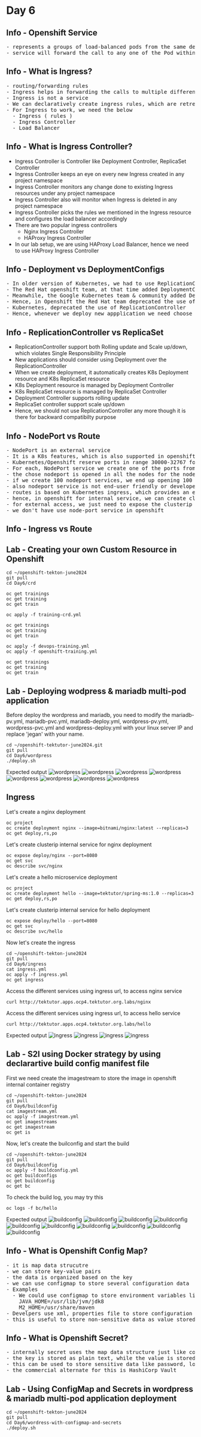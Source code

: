 # Day 6

## Info - Openshift Service
<pre>
- represents a groups of load-balanced pods from the same deployment
- service will forward the call to any one of the Pod within a single deployment
</pre>  

## Info - What is Ingress?
<pre>
- routing/forwarding rules
- Ingress helps in forwarding the calls to multiple different services pointing to different deployments
- Ingress is not a service
- We can declaratively create ingress rules, which are retreived by Ingress Controller, which then configures the load balancer with the forwarding rules we listing in the ingress
- For Ingress to work, we need the below
  - Ingress ( rules )
  - Ingress Controller
  - Load Balancer
</pre>

## Info - What is Ingress Controller?
- Ingress Controller is Controller like Deployment Controller, ReplicaSet Controller
- Ingress Controller keeps an eye on every new Ingress created in any project namespace
- Ingress Controller monitors any change done to existing Ingress resources under any project namespace
- Ingress Controller also will monitor when Ingress is deleted in any project namespace
- Ingress Controller picks the rules we mentioned in the Ingress resource and configures the load balancer accordingly
- There are two popular ingress controllers
  - Nginx Ingress Controller
  - HAProxy Ingress Controller
- In our lab setup, we are using HAProxy Load Balancer, hence we need to use HAProxy Ingress Controller

## Info - Deployment vs DeploymentConfigs
<pre>
- In older version of Kubernetes, we had to use ReplicationController to deploy applications into Kubernetes/Openshift
- The Red Hat openshift team, at that time added DeploymentConfig to allow deploying application in the declarative style as the ReplicationController doesn't support deploying application in the declarative style
- Meanwhile, the Google Kubernetes team & community added Deployment and ReplicaSet resource as an alternate for ReplicationController
- Hence, in Openshift the Red Hat team deprecated the use of DeploymentConfig as Deployment and DeploymentConfig pretty does the same
- Kubernetes, deprecated the use of ReplicationController
- Hence, whenever we deploy new appplication we need choose Deployment over the DeploymentConfig as DeploymentConfig internally uses ReplicationController
</pre>


## Info - ReplicationController vs ReplicaSet
- ReplicationController support both Rolling update and Scale up/down, which violates Single Responsibility Principle
- New applications should consider using Deployment over the ReplicationController
- When we create deployment, it automatically creates K8s Deployment resource and K8s ReplicaSet resource
- K8s Deployment resource is managed by Deployment Controller
- K8s ReplicaSet resource is managed by ReplicaSet Controller
- Deployment Controller supports rolling update
- ReplicaSet controller support scale up/down
- Hence, we should not use ReplicationController any more though it is there for backward compatibilty purpose
  
## Info - NodePort vs Route
<pre>
- NodePort is an external service
- It is a K8s features, which is also supported in openshift
- Kubernetes/Openshift reserve ports in range 30000-32767 for the purpose of NodePorts
- For each, NodePort service we create one of the ports from the above range will be alloted for the service
- the chose nodeport is opened in all the nodes for the nodeport service
- if we create 100 nodeport services, we end up opening 100 firewall ports on all the nodes, which is a security concern
- also nodeport service is not end-user friendly or developer friendly as they are accessed via node hostname/ip address, ideally the end-user should not have worry about about how many nodes are part of openshift
- routes is based on Kubernetes ingress, which provides an easy to access public url which is user-friendly as opposed to nodeport service
- hence, in openshift for internal service, we can create clusterip service
- for external access, we just need to expose the clusterip service as a route
- we don't have use node-port service in openshift
</pre>


## Info - Ingress vs Route


## Lab - Creating your own Custom Resource in Openshift
```
cd ~/openshift-tekton-june2024
git pull
cd Day6/crd

oc get trainings
oc get training
oc get train

oc apply -f training-crd.yml

oc get trainings
oc get training
oc get train

oc apply -f devops-training.yml
oc apply -f openshift-training.yml

oc get trainings
oc get training
oc get train
```

## Lab - Deploying wodpress & mariadb multi-pod application

Before deploy the wordpress and mariadb, you need to modify the mariadb-pv.yml, mariadb-pvc.yml, mariadb-deploy.yml, wordpress-pv.yml, wordpress-pvc.yml and wordpress-deploy.yml with your linux server IP and replace 'jegan' with your name.

```
cd ~/openshift-tektutor-june2024.git
git pull
cd Day6/wordpress
./deploy.sh
```

Expected output
![wordpress](wordpress1.png)
![wordpress](wordpress2.png)
![wordpress](wordpress3.png)
![wordpress](wordpress4.png)
![wordpress](wordpress5.png)
![wordpress](wordpress6.png)
![wordpress](wordpress7.png)
![wordpress](wordpress8.png)

## Ingress
Let's create a nginx deployment
```
oc project
oc create deployment nginx --image=bitnami/nginx:latest --replicas=3
oc get deploy,rs,po
```

Let's create clusterip internal service for nginx deployment
```
oc expose deploy/nginx --port=8080
oc get svc
oc describe svc/nginx
```

Let's create a hello microservice deployment
```
oc project
oc create deployment hello --image=tektutor/spring-ms:1.0 --replicas=3
oc get deploy,rs,po
```

Let's create clusterip internal service for hello deployment
```
oc expose deploy/hello --port=8080
oc get svc
oc describe svc/hello
```

Now let's create the ingress
```
cd ~/openshift-tekton-june2024
git pull
cd Day6/ingress
cat ingress.yml
oc apply -f ingress.yml
oc get ingress
```

Access the different services using ingress url, to access nginx service
```
curl http://tektutor.apps.ocp4.tektutor.org.labs/nginx
```

Access the different services using ingress url, to access hello service
```
curl http://tektutor.apps.ocp4.tektutor.org.labs/hello
```

Expected output
![ingress](ingress1.png)
![ingress](ingress2.png)
![ingress](ingress3.png)
![ingress](ingress4.png)

## Lab - S2I using Docker strategy by using declarartive build config manifest file

First we need create the imagestream to store the image in openshift internal container registry
```
cd ~/openshift-tekton-june2024
git pull
cd Day6/buildconfig
cat imagestream.yml
oc apply -f imagestream.yml
oc get imagestreams
oc get imagestream
oc get is
```

Now, let's create the builconfig and start the build
```
cd ~/openshift-tekton-june2024
git pull
cd Day6/buildconfig
oc apply -f buildconfig.yml
oc get buildconfigs
oc get buildconfig
oc get bc
```

To check the build log, you may try this
```
oc logs -f bc/hello
```

Expected output
![buildconfig](bc1.png)
![buildconfig](bc2.png)
![buildconfig](bc3.png)
![buildconfig](bc4.png)
![buildconfig](bc5.png)
![buildconfig](bc6.png)
![buildconfig](bc7.png)
![buildconfig](bc8.png)
![buildconfig](bc9.png)
![buildconfig](bc10.png)

## Info - What is Openshift Config Map?
<pre>
- it is map data strucutre
- we can store key-value pairs
- the data is organized based on the key
- we can use configmap to store several configuration data
- Examples
  - We could use configmap to store environment variables like
    JAVA_HOME=/usr/lib/jvm/jdk8
    M2_HOME=/usr/share/maven
- Develpers use xml, properties file to store configuration data, which could be stored within K8s as config map
- this is useful to store non-sensitive data as value stored against the key are visible in plain text 
</pre>

## Info - What is Openshift Secret?
<pre>
- internally secret uses the map data structure just like confimap  
- the key is stored as plain text, while the value is stored as base64 encoded values, hence somewhat secured
- this can be used to store sensitive data like password, login credentials, certs, etc.,
- the commercial alternate for this is HashiCorp Vault
</pre>

## Lab - Using ConfigMap and Secrets in wordpress & mariadb multi-pod application deployment
```
cd ~/openshift-tekton-june2024
git pull
cd Day6/wordress-with-configmap-and-secrets
./deploy.sh
```
